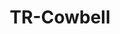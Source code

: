 ---
layout: pid
title: TR-Cowbell
owner: Treasure Coast Designs
license: Hardware:GPL Software:MIT
site: http://www.TreasureCoastDesigns.com
source: https://github.com/DJDevon3/My_Circuit_Python_Projects/tree/main/Boards/raspberrypi/Raspberry%20Pi%20Pico/TR%20Cowbell
---